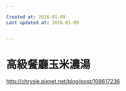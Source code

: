 ```yaml
---

Created at: 2016-01-09
Last updated at: 2016-01-09


---
```


# 高級餐廳玉米濃湯


http://chrysie.pixnet.net/blog/post/108617236

